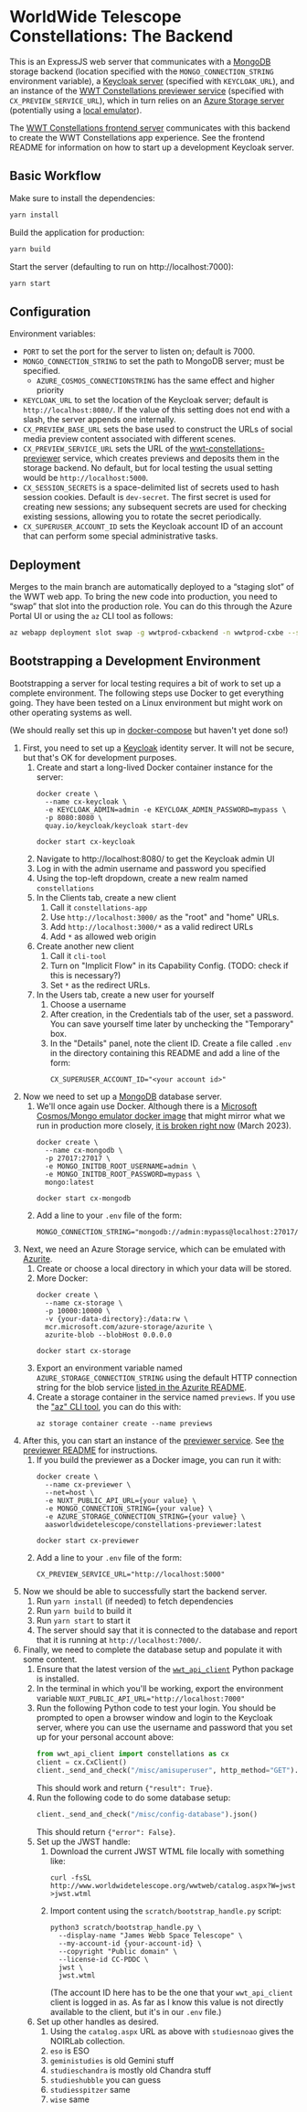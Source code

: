 # WorldWide Telescope Constellations: The Backend

This is an ExpressJS web server that communicates with a [MongoDB] storage
backend (location specified with the `MONGO_CONNECTION_STRING` environment
variable), a [Keycloak server][keycloak] (specified with `KEYCLOAK_URL`), and an
instance of the [WWT Constellations previewer service][previewer] (specified
with `CX_PREVIEW_SERVICE_URL`), which in turn relies on an [Azure Storage
server][azurite] (potentially using a [local emulator][azurite]).

[keycloak]: https://www.keycloak.org/
[MongoDB]: https://www.mongodb.com/
[previewer]: https://github.com/WorldWideTelescope/wwt-constellations-previewer/
[azurite]: https://github.com/Azure/Azurite

The [WWT Constellations frontend server][frontend] communicates with this
backend to create the WWT Constellations app experience. See the frontend README
for information on how to start up a development Keycloak server.

[frontend]: https://github.com/WorldWideTelescope/wwt-constellations-frontend/


## Basic Workflow

Make sure to install the dependencies:

```bash
yarn install
```

Build the application for production:

```bash
yarn build
```

Start the server (defaulting to run on http://localhost:7000):

```bash
yarn start
```


## Configuration

Environment variables:

- `PORT` to set the port for the server to listen on; default is 7000.
- `MONGO_CONNECTION_STRING` to set the path to MongoDB server; must be specified.
  - `AZURE_COSMOS_CONNECTIONSTRING` has the same effect and higher priority
- `KEYCLOAK_URL` to set the location of the Keycloak server; default is
  `http://localhost:8080/`. If the value of this setting does not end with a slash,
  the server appends one internally.
- `CX_PREVIEW_BASE_URL` sets the base used to construct the URLs of social media
  preview content associated with different scenes.
- `CX_PREVIEW_SERVICE_URL` sets the URL of the
  [wwt-constellations-previewer][previewer] service, which creates previews and
  deposits them in the storage backend. No default, but for local testing the
  usual setting would be `http://localhost:5000`.
- `CX_SESSION_SECRETS` is a space-delimited list of secrets used to hash session
  cookies. Default is `dev-secret`. The first secret is used for creating new
  sessions; any subsequent secrets are used for checking existing sessions,
  allowing you to rotate the secret periodically.
- `CX_SUPERUSER_ACCOUNT_ID` sets the Keycloak account ID of an account that can
  perform some special administrative tasks.

[CORS]: https://developer.mozilla.org/en-US/docs/Web/HTTP/CORS


## Deployment

Merges to the main branch are automatically deployed to a “staging slot” of the
WWT web app. To bring the new code into production, you need to “swap” that slot
into the production role. You can do this through the Azure Portal UI or using
the `az` CLI tool as follows:

```bash
az webapp deployment slot swap -g wwtprod-cxbackend -n wwtprod-cxbe --slot stage --target-slot production
```


## Bootstrapping a Development Environment

Bootstrapping a server for local testing requires a bit of work to set up a
complete environment. The following steps use Docker to get everything going.
They have been tested on a Linux environment but might work on other operating
systems as well.

(We should really set this up in [docker-compose] but haven't yet done so!)

[docker-compose]: https://docs.docker.com/compose/

1. First, you need to set up a [Keycloak][keycloak] identity server. It will not
  be secure, but that's OK for development purposes.
    1. Create and start a long-lived Docker container instance for the server:
        ```
        docker create \
          --name cx-keycloak \
          -e KEYCLOAK_ADMIN=admin -e KEYCLOAK_ADMIN_PASSWORD=mypass \
          -p 8080:8080 \
          quay.io/keycloak/keycloak start-dev

        docker start cx-keycloak
        ```
    1. Navigate to http://localhost:8080/ to get the Keycloak admin UI
    1. Log in with the admin username and password you specified
    1. Using the top-left dropdown, create a new realm named `constellations`
    1. In the Clients tab, create a new client
        1. Call it `constellations-app`
        1. Use `http://localhost:3000/` as the "root" and "home" URLs.
        1. Add `http://localhost:3000/*` as a valid redirect URLs
        1. Add `*` as allowed web origin
    1. Create another new client
        1. Call it `cli-tool`
        1. Turn on "Implicit Flow" in its Capability Config. (TODO: check if this
            is necessary?)
        1. Set `*` as the redirect URLs.
    1. In the Users tab, create a new user for yourself
        1. Choose a username
        1. After creation, in the Credentials tab of the user, set a password.
            You can save yourself time later by unchecking the "Temporary" box.
        1. In the "Details" panel, note the client ID. Create a file called `.env`
          in the directory containing this README and add a line of the form:
           ```
           CX_SUPERUSER_ACCOUNT_ID="<your account id>"
           ```
1. Now we need to set up a [MongoDB] database server.
    1. We'll once again use Docker. Although there is a [Microsoft Cosmos/Mongo
      emulator docker image][ms-mongo] that might mirror what we run in production
      more closely, [it is broken right now][2] (March 2023).
        ```
        docker create \
          --name cx-mongodb \
          -p 27017:27017 \
          -e MONGO_INITDB_ROOT_USERNAME=admin \
          -e MONGO_INITDB_ROOT_PASSWORD=mypass \
          mongo:latest

        docker start cx-mongodb
        ```
    1. Add a line to your `.env` file of the form:
        ```
        MONGO_CONNECTION_STRING="mongodb://admin:mypass@localhost:27017/"
        ```
1. Next, we need an Azure Storage service, which can be emulated with
   [Azurite][azurite].
    1. Create or choose a local directory in which your data will be stored.
    1. More Docker:
          ```
          docker create \
            --name cx-storage \
            -p 10000:10000 \
            -v {your-data-directory}:/data:rw \
            mcr.microsoft.com/azure-storage/azurite \
            azurite-blob --blobHost 0.0.0.0

          docker start cx-storage
          ```
    1. Export an environment variable named `AZURE_STORAGE_CONNECTION_STRING`
        using the default HTTP connection string for the blob service [listed in the
        Azurite README](https://github.com/Azure/Azurite#connection-strings).
    1. Create a storage container in the service named `previews`. If you use the
        ["az" CLI tool](https://learn.microsoft.com/en-us/cli/azure/), you can do
        this with:
        ```
        az storage container create --name previews
        ```
1. After this, you can start an instance of the [previewer service][previewer].
    See [the previewer
    README](https://github.com/WorldWideTelescope/wwt-constellations-previewer/#readme)
    for instructions.
    1. If you build the previewer as a Docker image, you can run it with:
        ```
        docker create \
          --name cx-previewer \
          --net=host \
          -e NUXT_PUBLIC_API_URL={your value} \
          -e MONGO_CONNECTION_STRING={your value} \
          -e AZURE_STORAGE_CONNECTION_STRING={your value} \
          aasworldwidetelescope/constellations-previewer:latest

        docker start cx-previewer
        ```
    1. Add a line to your `.env` file of the form:
        ```
        CX_PREVIEW_SERVICE_URL="http://localhost:5000"
        ```
1. Now we should be able to successfully start the backend server.
    1. Run `yarn install` (if needed) to fetch dependencies
    1. Run `yarn build` to build it
    1. Run `yarn start` to start it
    1. The server should say that it is connected to the database and report
        that it is running at `http://localhost:7000/`.
1. Finally, we need to complete the database setup and populate it with some content.
    1. Ensure that the latest version of the [`wwt_api_client`] Python package
       is installed.
    1. In the terminal in which you'll be working, export the environment variable
        `NUXT_PUBLIC_API_URL="http://localhost:7000"`
    1. Run the following Python code to test your login. You should be prompted
        to open a browser window and login to the Keycloak server, where you can
        use the username and password that you set up for your personal account
        above:
        ```python
        from wwt_api_client import constellations as cx
        client = cx.CxClient()
        client._send_and_check("/misc/amisuperuser", http_method="GET").json()
        ```
        This should work and return `{"result": True}`.
    1. Run the following code to do some database setup:
        ```python
        client._send_and_check("/misc/config-database").json()
        ```
        This should return `{"error": False}`.
    1. Set up the JWST handle:
        1. Download the current JWST WTML file locally with something like:
            ```
            curl -fsSL http://www.worldwidetelescope.org/wwtweb/catalog.aspx?W=jwst >jwst.wtml
            ```
        1. Import content using the `scratch/bootstrap_handle.py` script:
            ```
            python3 scratch/bootstrap_handle.py \
              --display-name "James Webb Space Telescope" \
              --my-account-id {your-account-id} \
              --copyright "Public domain" \
              --license-id CC-PDDC \
              jwst \
              jwst.wtml
            ```
            (The account ID here has to be the one that your `wwt_api_client`
            client is logged in as. As far as I know this value is not directly
            available to the client, but it's in our `.env` file.)
    1. Set up other handles as desired.
        1. Using the `catalog.aspx` URL as above with `studiesnoao` gives the
           NOIRLab collection.
        1. `eso` is ESO
        1. `geministudies` is old Gemini stuff
        1. `studieschandra` is mostly old Chandra stuff
        1. `studieshubble` you can guess
        1. `studiesspitzer` same
        1. `wise` same

[1]: https://github.com/worldWideTelescope/wwt-constellations-frontend/#keycloak-development-server
[ms-mongo]: https://learn.microsoft.com/en-us/azure/cosmos-db/docker-emulator-linux
[2]: https://github.com/MicrosoftDocs/azure-do0cs/issues/94775
[`wwt_api_client`]: https://github.com/WorldWideTelescope/wwt_api_client

